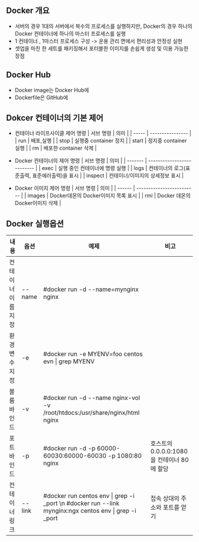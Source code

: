 
## Docker 개요

- 서버의 경우 1대의 서버에서 복수의 프로세스를 실행하지만, Docker의 경우 하나의 Docker 컨테이너에 하나의 마스터 프로세스를 실행
- 1 컨테이너 , 1마스터 프로세스 구성 -> 운용 관리 면에서 편리성과 안정성 실현
- 셋업을 마친 한 세트를 패키징해서 포터블한 이미지를 손쉽게 생성 및 이용 가능한 장점

## Docker Hub

- Docker image는 Docker Hub에
- Dockerfile은 GitHub에


## Dokcer 컨테이너의 기본 제어

- 컨테이너 라이프사이클 제어 명령
    | 서브 명령 | 의미               |
    | ----- | ---------------- |
    | run   | 배포,실행            |
    | stop  | 실행중 container 정지 |
    | start | 정지중 container 실행 |
    | rm    | 배포한 container 삭제 |

- Docker 컨테이너의 제어 명령
    | 서브 명령   | 의미                         |
    | ------- | -------------------------- |
    | exec    | 실행 중인 컨테이너에 명령 실행          |
    | logs    | 컨테이너의 로그(표준출력, 표준에러출력)을 표시 |
    | inspect | 컨테이너/이미지의 상세정보 표시          |


- Docker 이미지 제어 명령
    | 서브 명령  | 의미                        |
    | ------ | ------------------------- |
    | images | Docker데몬의 Docker이미지 목록 표시 |
    | rmi    | Docker 데몬의 Docker이미지 삭제   |

## Docker 실행옵션

| 내용         | 옵션     | 예제                                                                          | 비고                             |
| ---------- | ------ | --------------------------------------------------------------------------- | ------------------------------ |
| 컨테이너 이름 지정 | --name | #docker run -d --name=mynginx nginx                                         |
| 환경변수 지정    | -e     | #docker run -e MYENV=foo centos evn \| grep MYENV                           |
| 볼륨 바인드     | -v     | #docker run -d --name nginx-vol -v /root/htdocs:/usr/share/nginx/html nginx |
| 포트 바인드     | -p     | #docker run -d -p 60000-60030:60000-60030 -p 1080:80 nginx                  | 호스트의 0.0.0.0:1080을 컨테이너 80에 할당 |
|컨테이너 링크  |   --link| #docker run centos env \| grep -i _port \\n #docker run --link mynginx:ngx centos env \| grep -i _port |접속 상대의 주소와 포트를 얻기